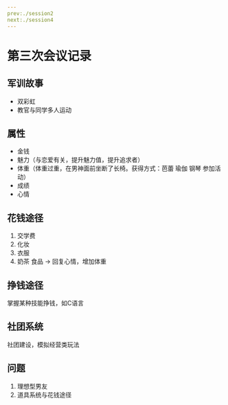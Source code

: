 ```yaml
---
prev:./session2
next:./session4
---
```




# 第三次会议记录

<MyViews />

## 军训故事

+ 双彩虹
+ 教官与同学多人运动

## 属性

+ 金钱
+ 魅力（与恋爱有关，提升魅力值，提升追求者）
+ 体重（体重过重，在男神面前坐断了长椅。获得方式：芭蕾 瑜伽 钢琴 参加活动）
+ 成绩
+ 心情

## 花钱途径

1. 交学费
2. 化妆
3. 衣服
4. 奶茶 食品 -> 回复心情，增加体重

## 挣钱途径

掌握某种技能挣钱，如C语言

## 社团系统

社团建设，模拟经营类玩法

## 问题

1. 理想型男友
2. 道具系统与花钱途径

<MyValine />